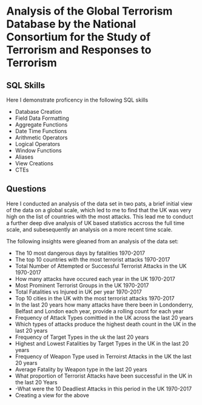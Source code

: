 # Analysis of the Global Terrorism Database by the National Consortium for the Study of Terrorism and Responses to Terrorism

## SQL Skills 

Here I demonstrate proficency in the following SQL skills
- Database Creation
- Field Data Formatting
- Aggregate Functions
- Date Time Functions
- Arithmetic Operators
- Logical Operators
- Window Functions
- Aliases
- View Creations
- CTEs

## Questions

Here I conducted an analysis of the data set in two pats, a brief initial view of the data on a global scale, which led to me to find that the UK was very high on the list of countries with the most attacks.
This lead me to conduct a further deep dive analysis of UK based statistics accross the full time scale, and subesequently an analysis on a more recent time scale. 

The following insights were gleaned from an analysis of the data set:

- The 10 most dangerous days by fatalities 1970-2017
- The top 10 countries with the most terrorist attacks 1970-2017
- Total Number of Attempted or Successful Terrorist Attacks in the UK 1970-2017
- How many attacks have occured each year in the UK 1970-2017
- Most Prominent Terrorist Groups in the UK 1970-2017
- Total Fatalities vs Injured in UK per year 1970-2017
- Top 10 cities in the UK with the most terrorist attacks 1970-2017
- In the last 20 years how many attacks have there been in Londonderry, Belfast and London each year, provide a rolling count for each year
- Frequency of Attack Types comittied in the UK across the last 20 years
- Which types of attacks produce the highest death count in the UK in the last 20 years
- Frequency of Target Types in the uk the last 20 years
- Highest and Lowest Fatalities by Target Types in the UK in the last 20 years
- Frequency of Weapon Type used in Terroirst Attacks in the UK the last 20 years
- Average Fatality by Weapon type in the last 20 years
- What proportion of Terrorist Attacks have been successful in the UK in the last 20 Years
- -What were the 10 Deadliest Attacks in this period in the UK 1970-2017
- Creating a view for the above
